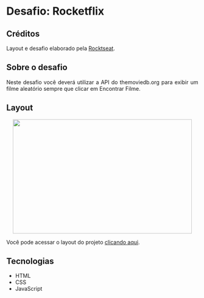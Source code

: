 # Desafio: Rocketflix

## Créditos
Layout e desafio elaborado pela [Rocktseat](https://github.com/rocketseat-education).

## Sobre o desafio
<p style="text-align: justify;">
Neste desafio você deverá utilizar a API do themoviedb.org para exibir um filme aleatório sempre que clicar em Encontrar Filme.
</p>

## Layout

<p style = "text-align: center">
    <img src="https://s3.us-west-2.amazonaws.com/secure.notion-static.com/f35a907f-c404-4e99-9de0-9e513e24df49/Kapture_2021-11-16_at_15.31.34.gif?X-Amz-Algorithm=AWS4-HMAC-SHA256&X-Amz-Content-Sha256=UNSIGNED-PAYLOAD&X-Amz-Credential=AKIAT73L2G45EIPT3X45%2F20221109%2Fus-west-2%2Fs3%2Faws4_request&X-Amz-Date=20221109T132349Z&X-Amz-Expires=86400&X-Amz-Signature=4965cca6178950e009d65f1213460bec9fe48fc95c485aa3d2875f4130cedd59&X-Amz-SignedHeaders=host&x-id=GetObject" width="470px" height="300px"/>
</p>

Você pode acessar o layout do projeto <a href="https://www.figma.com/file/9HFoO4wNB150gRSV4v0Qse/DD-%2F-Rocketflix/duplicate">clicando aqui</a>.

## Tecnologias

- HTML
- CSS
- JavaScript
